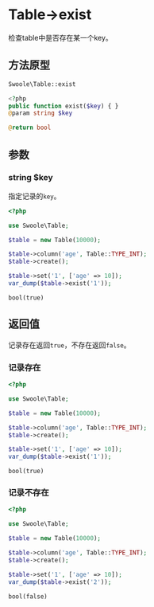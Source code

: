 # Table->exist

检查table中是否存在某一个key。

## 方法原型

```php
Swoole\Table::exist

<?php
public function exist($key) { }
@param string $key

@return bool
```

## 参数

### string $key

指定记录的`key`。

```php
<?php

use Swoole\Table;

$table = new Table(10000);

$table->column('age', Table::TYPE_INT);
$table->create();

$table->set('1', ['age' => 10]);
var_dump($table->exist('1'));
```

```shell
bool(true)
```

## 返回值

记录存在返回`true`，不存在返回`false`。

### 记录存在

```php
<?php

use Swoole\Table;

$table = new Table(10000);

$table->column('age', Table::TYPE_INT);
$table->create();

$table->set('1', ['age' => 10]);
var_dump($table->exist('1'));
```

```shell
bool(true)
```

### 记录不存在

```php
<?php

use Swoole\Table;

$table = new Table(10000);

$table->column('age', Table::TYPE_INT);
$table->create();

$table->set('1', ['age' => 10]);
var_dump($table->exist('2'));
```

```shell
bool(false)
```
